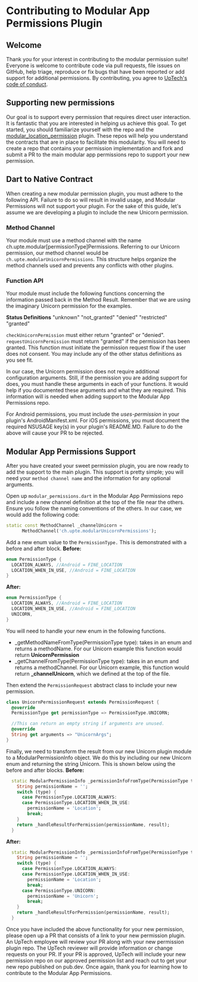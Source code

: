 # Contributing to Modular App Permissions Plugin

## Welcome

Thank you for your interest in contributing to the modular permission suite! Everyone is welcome to contribute code via pull requests, file issues on GitHub, help triage, reproduce or fix bugs that have been reported or add support for additional permissions. By contributing, you agree to [UpTech's code of conduct](CODE_OF_CONDUCT.md).

## Supporting new permissions

Our goal is to support every permission that requires direct user interaction. It is fantastic that you are interested in helping us achieve this goal. To get started, you should familiarize yourself with the repo and the [modular_location_permission](https://pub.dev/packages/modular_location_permission) plugin. These repos will help you understand the contracts that are in place to facilitate this modularity. You will need to create a repo that contains your permission implementation and fork and submit a PR to the main modular app permissions repo to support your new permission.

## Dart to Native Contract

When creating a new modular permission plugin, you must adhere to the following API. Failure to do so will result in invalid usage, and Modular Permissions will not support your plugin. For the sake of this guide, let's assume we are developing a plugin to include the new Unicorn permission. 

### Method Channel
Your module must use a method channel with the name ch.upte.modular[permissionType]Permissions. Referring to our Unicorn permission, our method channel would be `ch.upte.modularUnicornPermissions`. This structure helps organize the method channels used and prevents any conflicts with other plugins.

### Function API
Your module must include the following functions concerning the information passed back in the Method Result. Remember that we are using the imaginary Unicorn permission for the examples.

**Status Definitions**
"unknown"
"not_granted"
"denied"
"restricted"
"granted"

`checkUnicornPermission` must either return "granted" or "denied".
`requestUnicornPermission` must return "granted" if the permission has been granted. This function must initiate the permission request flow if the user does not consent.
You may include any of the other status definitions as you see fit.

In our case, the Unicorn permission does not require additional configuration arguments. Still, if the permission you are adding support for does, you must handle these arguments in each of your functions. It would help if you documented these arguments and what they are required. This information will is needed when adding support to the Modular App Permissions repo.

For Android permissions, you must include the *uses-permission* in your plugin's AndroidManifest.xml.
For iOS permissions, you must document the required NSUSAGE key(s) in your plugin's README.MD.
Failure to do the above will cause your PR to be rejected.

## Modular App Permissions Support
After you have created your sweet permission plugin, you are now ready to add the support to the main plugin. This support is pretty simple; you will need your `method channel name` and the information for any optional arguments.

Open up `modular_permissions.dart` in the Modular App Permissions repo and include a new channel definition at the top of the file near the others. Ensure you follow the naming conventions of the others. In our case, we would add the following code:

```dart
static const MethodChannel _channelUnicorn =
      MethodChannel('ch.upte.modularUnicornPermissions');
```

Add a new enum value to the `PermissionType.` This is demonstrated with a before and after block.
**Before:**
```dart
enum PermissionType {
  LOCATION_ALWAYS, //Android = FINE_LOCATION
  LOCATION_WHEN_IN_USE, //Android = FINE_LOCATION
}    
```
**After:**
```dart
enum PermissionType {
  LOCATION_ALWAYS, //Android = FINE_LOCATION
  LOCATION_WHEN_IN_USE, //Android = FINE_LOCATION
  UNICORN,
}
```
You will need to handle your new enum in the following functions.
- _getMethodNameFromType(PermissionType type): takes in an enum and returns a methodName. For our Unicorn example this function would return **UnicornPermission**
- _getChannelFromType(PermissionType type): takes in an enum and returns a methodChannel. For our Unicorn example, this function would return **_channelUnicorn**, which we defined at the top of the file.

Then extend the `PermissionRequest` abstract class to include your new permission.
```dart
class UnicornPermissionRequest extends PermissionRequest {
  @override
  PermissionType get permissionType => PermissionType.UNICORN;

  //This can return an empty string if arguments are unused.
  @override
  String get arguments => "UnicornArgs"; 
}
```

Finally, we need to transform the result from our new Unicorn plugin module to a ModularPermissionInfo object. We do this by including our new Unicorn enum and returning the string Unicorn. This is shown below using the before and after blocks.
**Before:**
```dart
  static ModularPermissionInfo _permissionInfoFromType(PermissionType type, String result) {
    String permissionName = '';
    switch (type) {
      case PermissionType.LOCATION_ALWAYS:
      case PermissionType.LOCATION_WHEN_IN_USE:
        permissionName = 'Location';
        break;
    }
    return _handleResultForPermission(permissionName, result);
  }
```
**After:**
```dart
  static ModularPermissionInfo _permissionInfoFromType(PermissionType type, String result) {
    String permissionName = '';
    switch (type) {
      case PermissionType.LOCATION_ALWAYS:
      case PermissionType.LOCATION_WHEN_IN_USE:
        permissionName = 'Location';
        break;
      case PermissionType.UNICORN:
        permissionName = 'Unicorn';
        break;
    }
    return _handleResultForPermission(permissionName, result);
  }
```

Once you have included the above functionality for your new permission, please open up a PR that consists of a link to your new permission plugin. An UpTech employee will review your PR along with your new permission plugin repo. The UpTech reviewer will provide information or change requests on your PR. If your PR is approved, UpTech will include your new permission repo on our approved permission list and reach out to get your new repo published on pub.dev. Once again, thank you for learning how to contribute to the Modular App Permissions. 